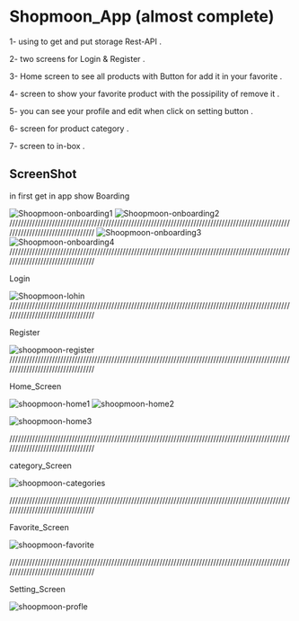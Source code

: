 # Shopmoon_App (almost complete)

1- using to get and put storage Rest-API .

2- two screens for Login & Register .

3- Home screen to see all products with Button for add it in your favorite .

4- screen to show your favorite product with the possipility of remove it .

5- you can see your profile and edit when click on setting button .

6- screen for product category .

7- screen to in-box .

## ScreenShot

in first get in app show Boarding

![Shoopmoon-onboarding1](https://user-images.githubusercontent.com/91891462/182016205-1a2a316a-dfff-4183-a8c7-384a436a72c5.png)
![Shoopmoon-onboarding2](https://user-images.githubusercontent.com/91891462/182016206-f5fb33e2-5a4c-449a-b46e-55af1506e5f9.png)
/////////////////////////////////////////////////////////////////////////////////////////////////////////////////////////////////
![Shoopmoon-onboarding3](https://user-images.githubusercontent.com/91891462/182016198-9cf1e3e7-184f-4feb-b761-7e79e8265f8e.png)
![Shoopmoon-onboarding4](https://user-images.githubusercontent.com/91891462/182016203-7a12a905-3a35-4086-9163-47f3c9ec97d3.png)
/////////////////////////////////////////////////////////////////////////////////////////////////////////////////////////////////

Login

![Shoopmoon-lohin](https://user-images.githubusercontent.com/91891462/182016251-ca889204-3ed2-4993-8d30-d191c388167c.png)
/////////////////////////////////////////////////////////////////////////////////////////////////////////////////////////////////

Register

![shoopmoon-register](https://user-images.githubusercontent.com/91891462/182016266-66c660b4-d2ff-4287-b2bd-ce2fb0eb2108.png)
/////////////////////////////////////////////////////////////////////////////////////////////////////////////////////////////////

Home_Screen

![shoopmoon-home1](https://user-images.githubusercontent.com/91891462/182016282-df342a61-2aa0-4771-86ed-53b29a9b0727.png)
![shoopmoon-home2](https://user-images.githubusercontent.com/91891462/182016292-75cb8372-e196-4e60-bde2-e45d4e3232cf.png)

![shoopmoon-home3](https://user-images.githubusercontent.com/91891462/182016336-36eaa41b-8e86-4574-848a-1c9c78df520f.png)

/////////////////////////////////////////////////////////////////////////////////////////////////////////////////////////////////

category_Screen

![shoopmoon-categories](https://user-images.githubusercontent.com/91891462/182016400-61b85d5f-2780-42a8-b52e-494592a75681.png)

/////////////////////////////////////////////////////////////////////////////////////////////////////////////////////////////////

Favorite_Screen

![shoopmoon-favorite](https://user-images.githubusercontent.com/91891462/182016477-12a1c665-58b2-44a6-ac8b-e76d41f2d962.png)

/////////////////////////////////////////////////////////////////////////////////////////////////////////////////////////////////

Setting_Screen

![shoopmoon-profle](https://user-images.githubusercontent.com/91891462/182016545-267de0e6-0855-4029-b587-aa9663b373df.png)


